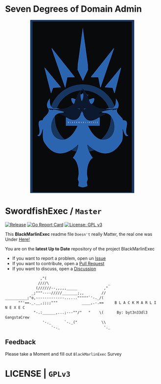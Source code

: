 # Seven Degrees of Domain Admin

<a href="https://github.com/byt3n33dl3/"><p align="center">
<img src="/art/blackmarlinexec.png">
</p></a>

# SwordfishExec / `Master`

[![Release](https://github.com/BishopFox/sliver/actions/workflows/autorelease.yml/badge.svg)](https://github.com/BishopFox/sliver/actions/workflows/autorelease.yml) [![Go Report Card](https://goreportcard.com/badge/github.com/BishopFox/sliver)](https://goreportcard.com/report/github.com/BishopFox/sliver) [![License: GPL v3](https://img.shields.io/badge/License-GPLv3-blue.svg)](https://www.gnu.org/licenses/gpl-3.0)

This **BlackMarlinExec** readme file `Doesn't` really Matter, the real one was Under [Here!](https://github.com/byt3n33dl3/BlackMarlinExec/blob/main/README)

You are on the **latest Up to Date** repository of the project BlackMarlinExec

- If you want to report a problem, open un [Issue](https://github.com/byt3n33dl3/BlackMarlinExec/issues) 
- If you want to contribute, open a [Pull Request](https://github.com/byt3n33dl3/BlackMarlinExec/pulls)
- If you want to discuss, open a [Discussion](https://github.com/byt3n33dl3/BlackMarlinExec/discussions)

```shell
                ,"(
               ////\                           _
              (//////--,,,,,_____            ,"
            _;"""----/////_______;,,        //
__________;"o,-------------......"""""`'-._/(
      ""'==._.__,;;;;"""           ____,.-.==     B L A C K M A R L I N E X E C
             "-.:______,...;---""/"   "    \(      By: byt3n33dl3 GangstaCrew
                 '-._      `-._("           \\
                     '-._                    '._
```

## Feedback

Please take a Moment and fill out `BlackMarlinExec` Survey

# LICENSE | `GPLv3`

